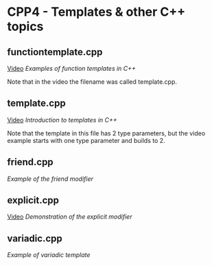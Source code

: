# CPP4 - Templates & other C++ topics

## functiontemplate.cpp

[Video](https://youtu.be/7PiYpQiPhbU)
*Examples of function templates in C++*

Note that in the video the filename was called template.cpp.

## template.cpp

[Video](https://youtu.be/FTrJQZEuUEE)
*Introduction to templates in C++*

Note that the template in this file has 2 type parameters, but the video example starts with one type parameter and builds to 2.

## friend.cpp

*Example of the friend modifier*

## explicit.cpp

[Video](https://youtu.be/TaeQWvQGOTw)
*Demonstration of the explicit modifier*

## variadic.cpp

*Example of variadic template*
